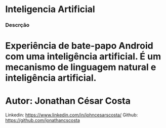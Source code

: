 Inteligencia Artificial 
=============
### Descrção
Experiência de bate-papo Android com uma inteligência artificial. É um mecanismo de linguagem natural e inteligência artificial.
=============
Autor: Jonathan César Costa
=============
Linkedin: https://www.linkedin.com/in/johncesarscosta/
Github:  https://github.com/jonathancscosta